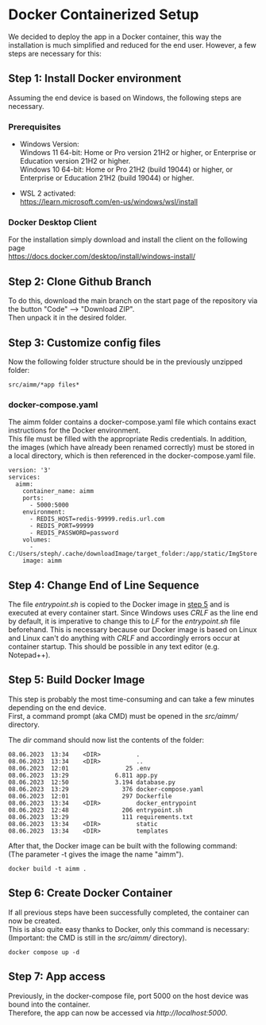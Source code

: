# Docker Containerized Setup

We decided to deploy the app in a Docker container, this way the installation is much simplified and reduced for the end user.
However, a few steps are necessary for this:

## Step 1: Install Docker environment
Assuming the end device is based on Windows, the following steps are necessary.

### Prerequisites
* Windows Version:  
Windows 11 64-bit: Home or Pro version 21H2 or higher, or Enterprise or Education version 21H2 or higher.   
Windows 10 64-bit: Home or Pro 21H2 (build 19044) or higher, or Enterprise or Education 21H2 (build 19044) or higher.

* WSL 2 activated:  
https://learn.microsoft.com/en-us/windows/wsl/install

### Docker Desktop Client
For the installation simply download and install the client on the following page  
https://docs.docker.com/desktop/install/windows-install/

## Step 2: Clone Github Branch
To do this, download the main branch on the start page of the repository via the button "Code" --> "Download ZIP".  
Then unpack it in the desired folder.

## Step 3: Customize config files
Now the following folder structure should be in the previously unzipped folder:    
```
src/aimm/*app files*
```

### docker-compose.yaml
The aimm folder contains a docker-compose.yaml file which contains exact instructions for the Docker environment.    
This file must be filled with the appropriate Redis credentials. In addition, the images (which have already been renamed correctly) must be stored in a local directory, which is then referenced in the docker-compose.yaml file.
```
version: '3'
services:
  aimm:
    container_name: aimm
    ports:
      - 5000:5000
    environment:
      - REDIS_HOST=redis-99999.redis.url.com
      - REDIS_PORT=99999
      - REDIS_PASSWORD=password
    volumes:
      - C:/Users/steph/.cache/downloadImage/target_folder:/app/static/ImgStore
    image: aimm
```

## Step 4: Change End of Line Sequence
The file *entrypoint.sh* is copied to the Docker image in [step 5](#step-5-build-docker-image) and is executed at every container start.
Since Windows uses *CRLF* as the line end by default, it is imperative to change this to *LF* for the *entrypoint.sh* file beforehand.
This is necessary because our Docker image is based on Linux and Linux can't do anything with *CRLF* and accordingly errors occur at container startup.
This should be possible in any text editor (e.g. Notepad++). 


## Step 5: Build Docker Image
This step is probably the most time-consuming and can take a few minutes depending on the end device.   
First, a command prompt (aka CMD) must be opened in the *src/aimm/* directory.

The *dir* command should now list the contents of the folder:
```
08.06.2023  13:34    <DIR>          .
08.06.2023  13:34    <DIR>          ..
08.06.2023  12:01                25 .env
08.06.2023  13:29             6.811 app.py
08.06.2023  12:50             3.194 database.py
08.06.2023  13:29               376 docker-compose.yaml
08.06.2023  12:01               297 Dockerfile
08.06.2023  13:34    <DIR>          docker_entrypoint
08.06.2023  12:48               206 entrypoint.sh
08.06.2023  13:29               111 requirements.txt
08.06.2023  13:34    <DIR>          static
08.06.2023  13:34    <DIR>          templates
```


After that, the Docker image can be built with the following command:  
(The parameter -t gives the image the name "aimm").

```
docker build -t aimm .
```

## Step 6: Create Docker Container
If all previous steps have been successfully completed, the container can now be created.    
This is also quite easy thanks to Docker, only this command is necessary:     
(Important: the CMD is still in the *src/aimm/* directory).
```
docker compose up -d
```

## Step 7: App access
Previously, in the docker-compose file, port 5000 on the host device was bound into the container.     
Therefore, the app can now be accessed via *http://localhost:5000*.
